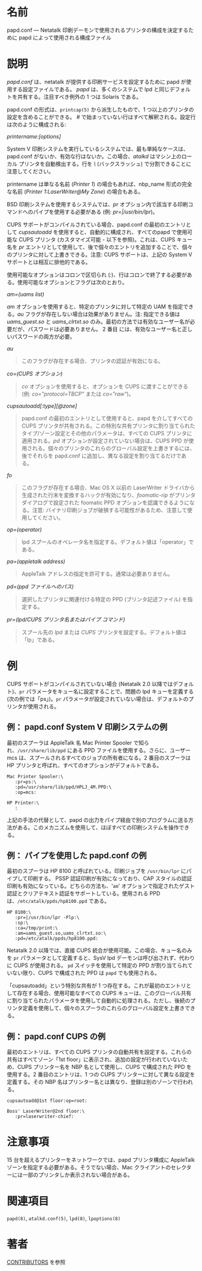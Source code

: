 # 名前

papd.conf — Netatalk 印刷デーモンで使用されるプリンタの構成を決定するために papd によって使用される構成ファイル

# 説明

*papd.conf* は、netatalk が提供する印刷サービスを設定するために papd
が使用する設定ファイルである。 *papd* は、多くのシステムで lpd
と同じデフォルトを共有する。注目すべき例外の 1 つは Solaris である。

papd.conf の形式は、`printcap(5)` から派生したもので、1 つ以上のプリンタの設定を含めることができる。 *\#*
で始まっていない行はすべて解釈される。設定行は次のように構成される:

*printername:\[options\]*

System V 印刷システムを実行しているシステムでは、最も単純なケースは、papd.conf がないか、有効な行はないか。この場合、*atalkd*
はマシン上のローカル プリンタを自動検出する。行を *\\* (バックスラッシュ) で分割できることに注意してください。

printername は単なる名前 (*Printer 1*) の場合もあれば、nbp_name 形式の完全な名前 (*Printer
1:LaserWriter@My Zone*) の場合もある。

BSD 印刷システムを使用するシステムでは、*pr* オプション内で該当する印刷コマンドへのパイプを使用する必要がある (例:
*pr=\|/usr/bin/lpr*)。

CUPS サポートがコンパイルされている場合、papd.conf の最初のエントリとして *cupsautoadd*
を使用すると、自動的に構成され、すべてのpapd で使用可能な CUPS プリンタ (カスタマイズ可能 - 以下を参照)。これは、CUPS キュー名を
*pr* エントリとして使用して、後で個々のエントリを追加することで、個々のプリンタに対して上書きできる。注意: CUPS サポートは、上記の
System V サポートとは相互に排他的である。

使用可能なオプションはコロンで区切られ (*:*)、行はコロンで終了する必要がある。使用可能なオプションとフラグは次のとおり。

*am=(uams list)*

*am* オプションを使用すると、特定のプリンタに対して特定の UAM
を指定できる。*au* フラグが存在しない場合は効果がありません。注:
指定できる値は *uams_guest.so* と *uams_clrtxt.so*
のみ。最初の方法では有効なユーザー名が必要だが、パスワードは必要ありません。
2 番目 には、有効なユーザー名と正しいパスワードの両方が必要。

*au*

> このフラグが存在する場合、プリンタの認証が有効になる。

*co=(CUPS オプション)*

> *co* オプションを使用すると、オプションを CUPS に渡すことができる (例:
*co="protocol=TBCP"* または *co="raw"*)。

*cupsautoadd\[:type\]\[@zone\]*

> papd.conf の最初のエントリとして使用すると、papd を介してすべての CUPS プリンタが共有される。この特別な共有プリンタに割り当てられたタイプ/ゾーン設定とその他のパラメータは、すべての CUPS プリンタに適用される。*pd* オプションが設定されていない場合は、CUPS PPD が使用される。個々のプリンタのこれらのグローバル設定を上書きするには、後でそれらを papd.conf に追加し、異なる設定を割り当てるだけである。

*fo*

> このフラグが存在する場合、Mac OS X 以前の LaserWriter ドライバから生成された行末を変換するハックが有効になり、*foomatic-rip* がプリンタ ダイアログで設定された foomatic PPD オプションを認識できるようになる。注意: バイナリ印刷ジョブが破損する可能性があるため、注意して使用してください。

*op=(operator)*

> lpd スプールのオペレータ名を指定する。デフォルト値は「operator」である。

*pa=(appletalk address)*

> AppleTalk アドレスの指定を許可する。通常は必要ありません。

*pd=(ppd ファイルへのパス)*

> 選択したプリンタに関連付ける特定の PPD (プリンタ記述ファイル)  を指定する。

*pr=(lpd/CUPS プリンタ名またはパイプ コマンド)*  

> スプール先の *lpd* または *CUPS* プリンタを設定する。デフォルト値は「lp」である。

# 例

CUPS サポートがコンパイルされていない場合 (Netatalk 2.0 以降ではデフォルト)、`pr` パラメータをキュー名に設定することで、問題の
lpd キューを定義する (次の例では「ps」)。`pr` パラメータが設定されていない場合は、デフォルトのプリンタが使用される。

## 例： papd.conf System V 印刷システムの例

最初のスプーラは AppleTalk 名 Mac Printer Spooler で知られ、`/usr/share/lib/ppd` にある PPD
ファイルを使用する。さらに、ユーザー mcs は、スプールされるすべてのジョブの所有者になる。2 番目のスプーラは HP
プリンタと呼ばれ、すべてのオプションがデフォルトである。

    Mac Printer Spooler:\
       :pr=ps:\
       :pd=/usr/share/lib/ppd/HPLJ_4M.PPD:\
       :op=mcs:

    HP Printer:\
       :

上記の手法の代替として、papd の出力をパイプ経由で別のプログラムに送る方法がある。このメカニズムを使用して、ほぼすべての印刷システムを操作できる。

## 例： パイプを使用した papd.conf の例

最初のスプーラは HP 8100 と呼ばれている。印刷ジョブを `/usr/bin/lpr` にパイプして印刷する。 PSSP
認証印刷が有効になっており、CAP スタイルの認証印刷も有効になっている。どちらの方法も、'`am`'
オプションで指定されたゲスト認証とクリアテキスト認証をサポートしている。使用される PPD は、`/etc/atalk/ppds/hp8100.ppd`
である。

    HP 8100:\
       :pr=|/usr/bin/lpr -Plp:\
       :sp:\
       :ca=/tmp/print:\
       :am=uams_guest.so,uams_clrtxt.so:\
       :pd=/etc/atalk/ppds/hp8100.ppd:

Netatalk 2.0 以降では、直接 CUPS 統合が使用可能。この場合、キュー名のみを `pr` パラメータとして定義すると、SysV lpd
デーモンは呼び出されず、代わりに CUPS が使用される。 `pd` スイッチを使用して特定の PPD が割り当てられていない限り、CUPS
で構成された PPD は `papd` でも使用される。

「cupsautoadd」という特別な共有が 1 つ存在する。これが最初のエントリとして存在する場合、使用可能なすべての CUPS
キューは、このグローバル共有に割り当てられたパラメータを使用して自動的に処理される。ただし、後続のプリンタ定義を使用して、個々のスプーラのこれらのグローバル設定を上書きできる。

## 例： papd.conf CUPS の例

最初のエントリは、すべての CUPS プリンタの自動共有を設定する。これらの共有はすべてゾーン「1st
floor」に表示され、追加の設定が行われていないため、CUPS プリンター名を NBP 名として使用し、CUPS で構成された PPD を使用する。2
番目のエントリは、1 つの CUPS プリンターに対して異なる設定を定義する。その NBP 名はプリンター名とは異なり、登録は別のゾーンで行われる。

    cupsautoadd@1st floor:op=root:

    Boss' LaserWriter@2nd floor:\
       :pr=laserwriter-chief:

# 注意事項

15 台を超えるプリンターをネットワークでは、papd プリンタ構成に AppleTalk ゾーンを指定する必要がある。そうでない場合、Mac
クライアントのセレクターには一部のプリンタしか表示されない場合がある。

# 関連項目

`papd(8)`, `atalkd.conf(5)`, `lpd(8)`, `lpoptions(8)`

# 著者

[CONTRIBUTORS](https://netatalk.io/contributors) を参照
